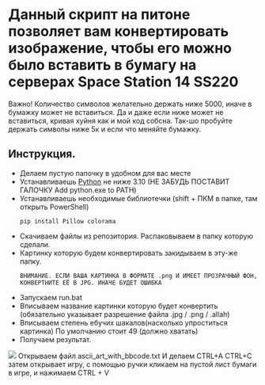 # Данный скрипт на питоне позволяет вам конвертировать изображение, чтобы его можно было вставить в бумагу на серверах Space Station 14 SS220
Важно! Количество символов желательно держать ниже 5000, иначе в бумажку может не вставиться. Да и даже если ниже может не вставиться, кривая хуйня как и мой код собсна. Так-шо пробуйте держать символы ниже 5к и если что меняйте бумажку.
## Инструкция.
- Делаем пустую папочку в удобном для вас месте
- Устанавливаешь <a href="https://www.python.org/downloads/windows/">Python</a> не ниже 3.10
(НЕ ЗАБУДЬ ПОСТАВИТ ГАЛОЧКУ Add python.exe to PATH)
- Устанавливаешь необходимые библиотечки (shift + ПКМ в папке, там открыть PowerShell)
  ```
  pip install Pillow colorama
  ```
- Скачиваем файлы из репозитория. Распаковываем в папку которую сделали.
- Картинку которую будем конвертировать закидываем в эту-же папку.
  ```
  ВНИМАНИЕ. ЕСЛИ ВАША КАРТИНКА В ФОРМАТЕ .png И ИМЕЕТ ПРОЗРАЧНЫЙ ФОН, КОНВЕРТНИТЕ ЕЁ В JPG. ИНАЧЕ БУДЕТ ОШИБКА
  ```
- Запускаем run.bat
- Вписываем название картинки которую будет конвертить (обязательно указывает разрешение файла .jpg / .png / .allah)
- Вписываем степень ебучих шакалов(насколько упроститься картинка) По умолчанию стоит 49 (должно хватать)
- Получаем результат.
<img  src="https://github.com/vaderr15/myimages/blob/main/O7wkG6LTu6U.jpg"/>
Открываем файл ascii_art_with_bbcode.txt И делаем CTRL+A CTRL+C затем открывает игру, с помощью ручки кликаем на пустой лист бумаги в игре, и нажимаем CTRL + V 
